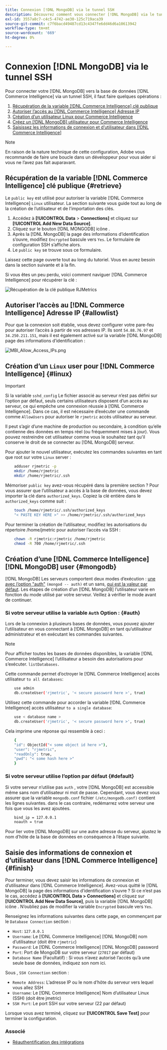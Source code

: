 ```yaml
---
title: Connexion [!DNL MongoDB] via le tunnel SSH
description: Découvrez comment vous connecter [!DNL MongoDB] via le tunnel SSH.
exl-id: 3557a8c7-c4c5-4742-ae30-125c719aca39
source-git-commit: c7f6bacd49487cd13c4347fe6dd46d6a10613942
workflow-type: tm+mt
source-wordcount: '669'
ht-degree: 0%

---
```


# Connexion [!DNL MongoDB] via le tunnel SSH

Pour connecter votre [!DNL MongoDB] vers la base de données [!DNL Commerce Intelligence] via un tunnel SSH, il faut faire quelques opérations :

1. [Récupération de la variable [!DNL Commerce Intelligence] clé publique](#retrieve)
1. [Autoriser l’accès au [!DNL Commerce Intelligence] Adresse IP](#allowlist)
1. [Création d’un utilisateur Linux pour Commerce Intelligence](#linux)
1. [Créez un [!DNL MongoDB] utilisateur pour Commerce Intelligence](#mongodb)
1. [Saisissez les informations de connexion et d’utilisateur dans [!DNL Commerce Intelligence]](#finish)

>[!NOTE]
>
>En raison de la nature technique de cette configuration, Adobe vous recommande de faire une boucle dans un développeur pour vous aider si vous ne l’avez pas fait auparavant.

## Récupération de la variable [!DNL Commerce Intelligence] clé publique {#retrieve}

Le `public key` est utilisé pour autoriser la variable [!DNL Commerce Intelligence] `Linux` utilisateur. La section suivante vous guide tout au long de la création de l’utilisateur et de l’importation des clés.

1. Accédez à **[!UICONTROL Data** > **Connections]** et cliquez sur **[!UICONTROL Add New Data Source]**.
1. Cliquez sur le bouton [!DNL MONGODB] icône .
1. Après la [!DNL MongoDB] la page des informations d’identification s’ouvre, modifiez `Encrypted` bascule vers `Yes`. Le formulaire de configuration SSH s’affiche alors.
1. Le `public key` se trouve sous ce formulaire.

Laissez cette page ouverte tout au long du tutoriel. Vous en aurez besoin dans la section suivante et à la fin.

Si vous êtes un peu perdu, voici comment naviguer [!DNL Commerce Intelligence] pour récupérer la clé :

![Récupération de la clé publique RJMetrics](../../../assets/MongoDB_Public_Key.gif)<!--{:.zoom}-->

## Autoriser l’accès au [!DNL Commerce Intelligence] Adresse IP {#allowlist}

Pour que la connexion soit établie, vous devez configurer votre pare-feu pour autoriser l’accès à partir de vos adresses IP. Ils sont `54.88.76.97` et `34.250.211.151`, mais il est également activé sur la variable [!DNL MongoDB] page des informations d’identification :

![MBI_Allow_Access_IPs.png](../../../assets/MBI_allow_access_IPs.png)

## Création d’un `Linux` user pour [!DNL Commerce Intelligence] {#linux}

>[!IMPORTANT]
>
>Si la variable `sshd_config` Le fichier associé au serveur n’est pas défini sur l’option par défaut, seuls certains utilisateurs disposent d’un accès au serveur, ce qui empêche une connexion réussie à [!DNL Commerce Intelligence]. Dans ce cas, il est nécessaire d’exécuter une commande comme `AllowUsers` pour autoriser le `rjmetric` accès utilisateur au serveur.

Il peut s’agir d’une machine de production ou secondaire, à condition qu’elle contienne des données en temps réel (ou fréquemment mises à jour). Vous pouvez restreindre cet utilisateur comme vous le souhaitez tant qu&#39;il conserve le droit de se connecter au [!DNL MongoDB] serveur.

Pour ajouter le nouvel utilisateur, exécutez les commandes suivantes en tant que root sur votre `Linux` server :

```bash
    adduser rjmetric -p
    mkdir /home/rjmetric
    mkdir /home/rjmetric/.ssh
```

Mémoriser `public key` avez-vous récupéré dans la première section ? Pour vous assurer que l’utilisateur a accès à la base de données, vous devez importer la clé dans `authorized_keys`. Copiez la clé entière dans le `authorized_keys` comme suit :

```bash
    touch /home/rjmetric/.ssh/authorized_keys
    "< PASTE KEY HERE >" >> /home/rjmetric/.ssh/authorized_keys
```

Pour terminer la création de l’utilisateur, modifiez les autorisations du répertoire /home/jmetric pour autoriser l’accès via SSH :

```bash
    chown -R rjmetric:rjmetric /home/rjmetric
    chmod -R 700 /home/rjmetric/.ssh
```

## Création d’une [!DNL Commerce Intelligence] [!DNL MongoDB] user {#mongodb}

[!DNL MongoDB] Les serveurs comportent deux modes d’exécution : [une avec l’option &quot;auth&quot;](#auth) `(mongod -- auth)` et un sans, [qui est la valeur par défaut](#default). Les étapes de création d’un [!DNL MongoDB] l’utilisateur varie en fonction du mode utilisé par votre serveur. Veillez à vérifier le mode avant de continuer.

### Si votre serveur utilise la variable `Auth` Option : {#auth}

Lors de la connexion à plusieurs bases de données, vous pouvez ajouter l’utilisateur en vous connectant à [!DNL MongoDB] en tant qu’utilisateur administrateur et en exécutant les commandes suivantes.

>[!NOTE]
>
>Pour afficher toutes les bases de données disponibles, la variable [!DNL Commerce Intelligence] l’utilisateur a besoin des autorisations pour s’exécuter. `listDatabases.`

Cette commande permet d’octroyer le [!DNL Commerce Intelligence] accès utilisateur `to all databases`:

```bash
    use admin
    db.createUser('rjmetric', '< secure password here >', true)
```

Utilisez cette commande pour accorder la variable [!DNL Commerce Intelligence] accès utilisateur `to a single database`:

```bash
    use < database name >
    db.createUser('rjmetric', '< secure password here >', true)
```

Cela imprime une réponse qui ressemble à ceci :

```bash
    {
    "id": ObjectId("< some object id here >"),
    "user": "rjmetric",
    "readOnly": true,
    "pwd": "< some hash here >"
    }
```

### Si votre serveur utilise l’option par défaut {#default}

Si votre serveur n’utilise pas `auth` , votre [!DNL MongoDB] est accessible même sans nom d’utilisateur ni mot de passe. Cependant, vous devez vous assurer que la variable `mongodb.conf` fichier `(/etc/mongodb.conf)` contient les lignes suivantes. dans le cas contraire, redémarrez votre serveur une fois que vous les avez ajoutées.

```bash
    bind_ip = 127.0.0.1
    noauth = true
```

Pour lier votre [!DNL MongoDB] sur une autre adresse du serveur, ajustez le nom d’hôte de la base de données en conséquence à l’étape suivante.

## Saisie des informations de connexion et d’utilisateur dans [!DNL Commerce Intelligence] {#finish}

Pour terminer, vous devez saisir les informations de connexion et d’utilisateur dans [!DNL Commerce Intelligence]. Avez-vous quitté le [!DNL MongoDB] la page des informations d’identification s’ouvre ? Si ce n’est pas le cas, accédez à **[!UICONTROL Data > Connections]** et cliquez sur **[!UICONTROL Add New Data Source]**, puis la variable [!DNL MongoDB] icône . N’oubliez pas de modifier la variable `Encrypted` bascule vers `Yes`.

Renseignez les informations suivantes dans cette page, en commençant par le `Database Connection` section :

* `Host`: `127.0.0.1`
* `Username`: Le [!DNL Commerce Intelligence] [!DNL MongoDB] nom d’utilisateur (doit être `rjmetric`)
* `Password`: Le [!DNL Commerce Intelligence] [!DNL MongoDB] password
* `Port`: Port de MongoDB sur votre serveur (`27017` par défaut)
* `Database Name` (Facultatif) : Si vous n’avez autorisé l’accès qu’à une seule base de données, indiquez son nom ici.

Sous , `SSH Connection` section :

* `Remote Address`: L’adresse IP ou le nom d’hôte du serveur vers lequel vous allez SSH
* `Username`: Le [!DNL Commerce Intelligence] Nom d’utilisateur Linux (SSH) (doit être jmetric)
* `SSH Port`: Le port SSH sur votre serveur (22 par défaut)

Lorsque vous avez terminé, cliquez sur **[!UICONTROL Save Test]** pour terminer la configuration.

### Associé

* [Réauthentification des intégrations](https://experienceleague.adobe.com/docs/commerce-knowledge-base/kb/how-to/mbi-reauthenticating-integrations.html)
